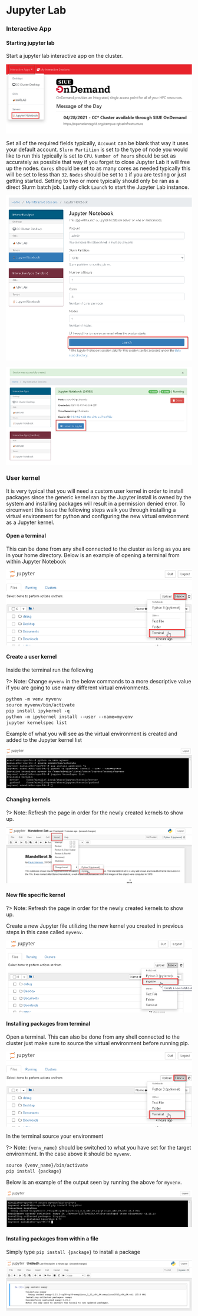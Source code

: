 # Jupyter Lab

### Interactive App

#### Starting jupyter lab

Start a jupyter lab interactive app on the cluster.

![Interactive App](_media/tutorials/jupyter-lab-interactive-app.png)

Set all of the required fields typically, `Account` can be blank that way it uses your default account.
`Slurm Partition` is set to the type of node you would like to run this typically is set to `CPU`.
`Number of hours` should be set as accurately as possible that way if you forget to close Jupyter Lab it will free up the nodes.
`Cores` should be set to as many cores as needed typically this will be set to less than `32`.
`Nodes` should be set to `1` if you are testing or just getting started. Setting to two or more typically should only be ran as a direct Slurm batch job. Lastly click `Launch` to start the Jupyter Lab instance.

![Launch](_media/tutorials/jupyter-lab-launch.png)

![Connect](_media/tutorials/jupyter-lab-connect.png)

### User kernel

It is very typical that you will need a custom user kernel in order to install packages since the generic kernel ran by the Jupyter install is owned by the system and installing packages will result in a permission denied error. To circumvent this issue the following steps walk you through installing a virtual environment for python and configuring the new virtual environment as a Jupyter kernel.

#### Open a terminal

This can be done from any shell connected to the cluster as long as you are in your home directory. Below is an example of opening a terminal from within Jupyter Notebook

![Terminal](_media/tutorials/jupyter-lab-terminal.png)

#### Create a user kernel

Inside the terminal run the following

?> Note: Change `myvenv` in the below commands to a more descriptive value if you are going to use many different virtual environments.

```
python -m venv myvenv
source myvenv/bin/activate
pip install ipykernel -q
python -m ipykernel install --user --name=myvenv
jupyter kernelspec list
```

Example of what you will see as the virtual environment is created and added to the Jupyter kernel list

![Virtual Environment](_media/tutorials/jupyter-lab-terminal-venv.png)

#### Changing kernels

?> Note: Refresh the page in order for the newly created kernels to show up.

![Changing Kernel](_media/tutorials/jupyter-lab-change-kernel.png)

#### New file specific kernel

?> Note: Refresh the page in order for the newly created kernels to show up.

Create a new Jupyter file utilizing the new kernel you created in previous steps in this case called `myvenv`.

![New File Kernel](_media/tutorials/jupyter-lab-kernel-new.png)

#### Installing packages from terminal

Open a terminal. This can also be done from any shell connected to the cluster just make sure to source the virtual environment before running pip.

![Terminal](_media/tutorials/jupyter-lab-terminal.png)

In the terminal source your environment

?> Note: `{venv_name}` should be switched to what you have set for the target environment. In the case above it should be `myvenv`.

```
source {venv_name}/bin/activate
pip install {package}
```

Below is an example of the output seen by running the above for `myvenv`.

![Install Example Terminal](_media/tutorials/jupyter-lab-terminal-install-example.png)


#### Installing packages from within a file

Simply type `pip install {package}` to install a package

![Install Example File](_media/tutorials/jupyter-lab-kernel-new-install-example.png)
